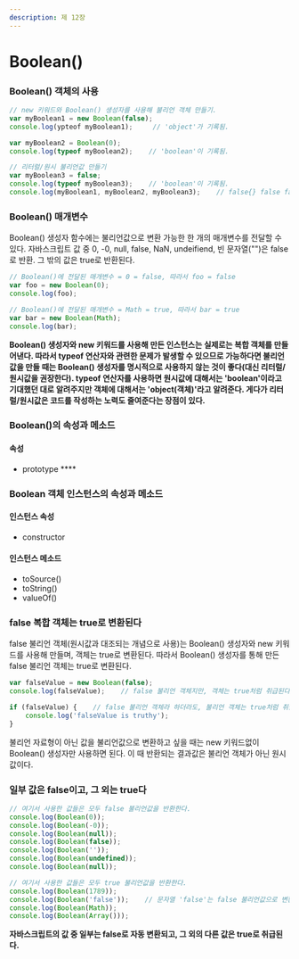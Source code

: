 ```yaml
---
description: 제 12장
---
```


# Boolean()

### Boolean() 객체의 사용

```javascript
// new 키워드와 Boolean() 생성자를 사용해 불리언 객체 만들기.
var myBoolean1 = new Boolean(false);   
console.log(ypteof myBoolean1);     // 'object'가 기록됨.

var myBoolean2 = Boolean(0);
console.log(typeof myBoolean2);    // 'boolean'이 기록됨.

// 리터럴/원시 불리언값 만들기
var myBoolean3 = false;
console.log(typeof myBoolean3);    // 'boolean'이 기록됨.
console.log(myBoolean1, myBoolean2, myBoolean3);    // false{} false false가 반환됨.
```

### Boolean() 매개변수

Boolean() 생성자 함수에는 불리언값으로 변환 가능한 한 개의 매개변수를 전달할 수 있다. 자바스크립트 값 중 0, -0, null, false, NaN, undeifiend, 빈 문자열("")은 false로 반환. 그 밖의 값은 true로 반환된다.

```javascript
// Boolean()에 전달된 매개변수 = 0 = false, 따라서 foo = false
var foo = new Boolean(0);
console.log(foo);

// Boolean()에 전달된 매개변수 = Math = true, 따라서 bar = true
var bar = new Boolean(Math);
console.log(bar);
```

**Boolean() 생성자와 new 키워드를 사용해 만든 인스턴스는 실제로는 복합 객체를 만들어낸다. 따라서 typeof  연산자와 관련한 문제가 발생할 수 있으므로 가능하다면 불리언값을 만들 때는 Boolean() 생성자를 명시적으로 사용하지 않는 것이 좋다(대신 리터럴/원시값을 권장한다). typeof 연산자를 사용하면 원시값에 대해서는 'boolean'이라고 기대했던 대로 알려주지만 객체에 대해서는 'object(객체)'라고 알려준다. 게다가 리터럴/원시값은 코드를 작성하는 노력도 줄여준다는 장점이 있다.**

### **Boolean()의 속성과 메소드**

#### **속성**

* prototype ****&#x20;

### Boolean 객체 인스턴스의 속성과 메소드

#### 인스턴스 속성

* constructor

#### 인스턴스 메소드

* toSource()
* toString()
* valueOf()

### false 복합 객체는 true로 변환된다

false 불리언 객체(원시값과 대조되는 개념으로 사용)는 Boolean()  생성자와 new 키워드를 사용해 만들며, 객체는 true로 변환된다. 따라서 Boolean()  생성자를 통해 만든 false 불리언 객체는 true로 변환된다.&#x20;

```javascript
var falseValue = new Boolean(false);
console.log(falseValue);    // false 불리언 객체지만, 객체는 true처럼 취급된다.

if (falseValue) {    // false 불리언 객체라 하더라도, 불리언 객체는 true처럼 취급된다.
    console.log('falseValue is truthy');
}
```

불리언 자료형이 아닌 값을 불리언값으로 변환하고 싶을 때는 new 키워드없이 Boolean() 생성자만 사용하면 된다. 이 때 반환되는 결과값은 불리언 객체가 아닌 원시값이다.

### 일부 값은 false이고, 그 외는 true다

```javascript
// 여기서 사용한 값들은 모두 false 불리언값을 반환한다.
console.log(Boolean(0));
console.log(Boolean(-0));
console.log(Boolean(null));
console.log(Boolean(false));
console.log(Boolean(''));
console.log(Boolean(undefined));
console.log(Boolean(null));

// 여기서 사용한 값들은 모두 true 불리언값을 반환한다.
console.log(Boolean(1789));
console.log(Boolean('false'));    // 문자열 'false'는 false 불리언값으로 변환되지 않는다.
console.log(Boolean(Math));
console.log(Boolean(Array()));
```

**자바스크립트의 값 중 일부는 false로 자동 변환되고, 그 외의 다른 값은 true로 취급된다.**
